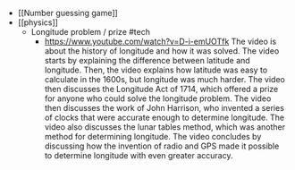 - [[Number guessing game]]
- [[physics]]
	- Longitude problem / prize #tech
		- https://www.youtube.com/watch?v=D-i-emUOTfk
		  The video is about the history of longitude and how it was solved. The video starts by explaining the difference between latitude and longitude. Then, the video explains how latitude was easy to calculate in the 1600s, but longitude was much harder. The video then discusses the Longitude Act of 1714, which offered a prize for anyone who could solve the longitude problem. The video then discusses the work of John Harrison, who invented a series of clocks that were accurate enough to determine longitude. The video also discusses the lunar tables method, which was another method for determining longitude. The video concludes by discussing how the invention of radio and GPS made it possible to determine longitude with even greater accuracy.